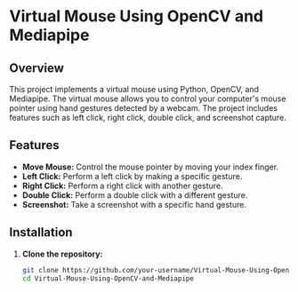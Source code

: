 # Virtual Mouse Using OpenCV and Mediapipe

## Overview

This project implements a virtual mouse using Python, OpenCV, and Mediapipe. The virtual mouse allows you to control your computer's mouse pointer using hand gestures detected by a webcam. The project includes features such as left click, right click, double click, and screenshot capture.

## Features

- **Move Mouse:** Control the mouse pointer by moving your index finger.
- **Left Click:** Perform a left click by making a specific gesture.
- **Right Click:** Perform a right click with another gesture.
- **Double Click:** Perform a double click with a different gesture.
- **Screenshot:** Take a screenshot with a specific hand gesture.

## Installation

1. **Clone the repository:**
   ```bash
   git clone https://github.com/your-username/Virtual-Mouse-Using-OpenCV-and-Mediapipe.git
   cd Virtual-Mouse-Using-OpenCV-and-Mediapipe
